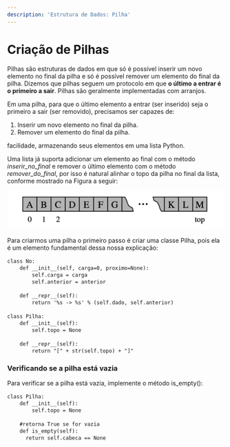 ```yaml
---
description: 'Estrutura de Dados: Pilha'
---
```


# Criação de Pilhas

Pilhas são estruturas de dados em que só é possível inserir um novo elemento no final da pilha e só é possível remover um elemento do final da pilha. Dizemos que pilhas seguem um protocolo em que **o último a entrar é o primeiro a sair**. Pilhas são geralmente implementadas com arranjos.

Em uma pilha, para que o último elemento a entrar \(ser inserido\) seja o primeiro a sair \(ser removido\), precisamos ser capazes de:

1. Inserir um novo elemento no final da pilha.
2. Remover um elemento do final da pilha.

facilidade, armazenando seus elementos em uma lista Python. 

Uma lista já suporta adicionar um elemento ao final com o método _inserir\_no\_final_ e remover o último elemento com o método _remover\_do\_final_, por isso é natural alinhar o topo da pilha no final da lista, conforme mostrado na Figura a seguir:

![](../../../.gitbook/assets/captura-de-tela-2020-09-13-a-s-13.20.57.png)

Para criarmos uma pilha o primeiro passo é criar uma classe Pilha, pois ela é um elemento fundamental dessa nossa explicação:

```text
class No:
    def __init__(self, carga=0, proximo=None):
        self.carga = carga
        self.anterior = anterior

    def __repr__(self):
        return '%s -> %s' % (self.dado, self.anterior)
        
class Pilha:
    def __init__(self):
        self.topo = None

    def __repr__(self):
        return "[" + str(self.topo) + "]"

```

### Verificando se a pilha está vazia

Para verificar se a pilha está vazia, implemente o método is\_empty\(\):

```text
class Pilha:
    def __init__(self):
        self.topo = None   
        
    #retorna True se for vazia
    def is_empty(self):
      return self.cabeca == None
```



